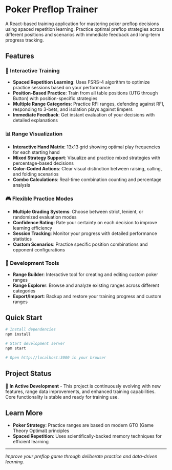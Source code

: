 # Poker Preflop Trainer

A React-based training application for mastering poker preflop decisions using spaced repetition learning. Practice optimal preflop strategies across different positions and scenarios with immediate feedback and long-term progress tracking.

## Features

### 🎯 Interactive Training
- **Spaced Repetition Learning**: Uses FSRS-4 algorithm to optimize practice sessions based on your performance
- **Position-Based Practice**: Train from all table positions (UTG through Button) with position-specific strategies
- **Multiple Range Categories**: Practice RFI ranges, defending against RFI, responding to 3-bets, and isolation plays against limpers
- **Immediate Feedback**: Get instant evaluation of your decisions with detailed explanations

### 📊 Range Visualization
- **Interactive Hand Matrix**: 13x13 grid showing optimal play frequencies for each starting hand
- **Mixed Strategy Support**: Visualize and practice mixed strategies with percentage-based decisions
- **Color-Coded Actions**: Clear visual distinction between raising, calling, and folding scenarios
- **Combo Calculations**: Real-time combination counting and percentage analysis

### 🎮 Flexible Practice Modes
- **Multiple Grading Systems**: Choose between strict, lenient, or randomized evaluation modes
- **Confidence Rating**: Rate your certainty on each decision to improve learning efficiency
- **Session Tracking**: Monitor your progress with detailed performance statistics
- **Custom Scenarios**: Practice specific position combinations and opponent configurations

### 🔧 Development Tools
- **Range Builder**: Interactive tool for creating and editing custom poker ranges
- **Range Explorer**: Browse and analyze existing ranges across different categories
- **Export/Import**: Backup and restore your training progress and custom ranges

## Quick Start

```bash
# Install dependencies
npm install

# Start development server
npm start

# Open http://localhost:3000 in your browser
```

## Project Status

🚧 **In Active Development** - This project is continuously evolving with new features, range data improvements, and enhanced training capabilities. Core functionality is stable and ready for training use.

## Learn More

- **Poker Strategy**: Practice ranges are based on modern GTO (Game Theory Optimal) principles
- **Spaced Repetition**: Uses scientifically-backed memory techniques for efficient learning

---

*Improve your preflop game through deliberate practice and data-driven learning.*

